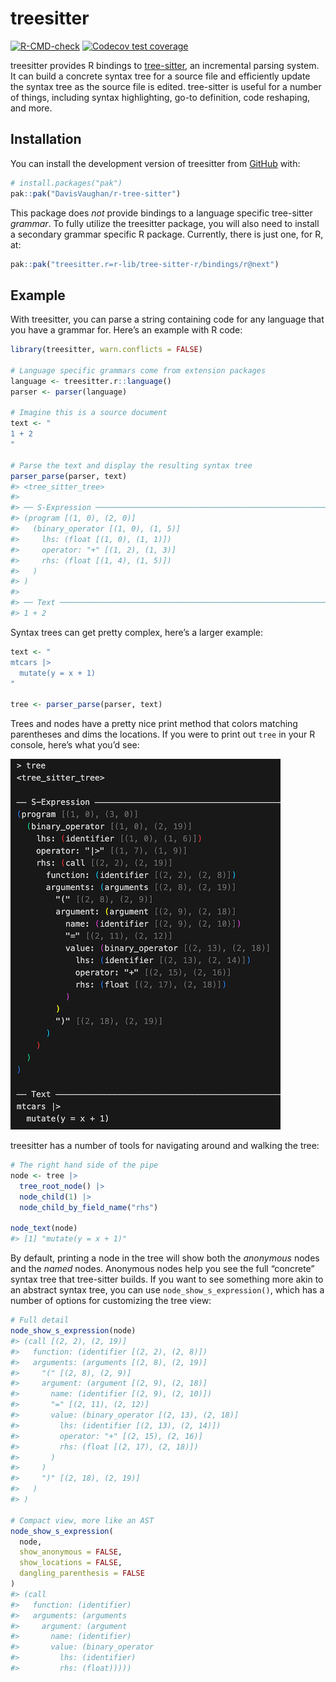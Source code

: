 
<!-- README.md is generated from README.Rmd. Please edit that file -->

# treesitter

<!-- badges: start -->

[![R-CMD-check](https://github.com/DavisVaughan/r-tree-sitter/actions/workflows/R-CMD-check.yaml/badge.svg)](https://github.com/DavisVaughan/r-tree-sitter/actions/workflows/R-CMD-check.yaml)
[![Codecov test
coverage](https://codecov.io/gh/DavisVaughan/r-tree-sitter/branch/main/graph/badge.svg)](https://app.codecov.io/gh/DavisVaughan/r-tree-sitter?branch=main)
<!-- badges: end -->

treesitter provides R bindings to
[tree-sitter](https://github.com/tree-sitter/tree-sitter), an
incremental parsing system. It can build a concrete syntax tree for a
source file and efficiently update the syntax tree as the source file is
edited. tree-sitter is useful for a number of things, including syntax
highlighting, go-to definition, code reshaping, and more.

## Installation

You can install the development version of treesitter from
[GitHub](https://github.com/) with:

``` r
# install.packages("pak")
pak::pak("DavisVaughan/r-tree-sitter")
```

This package does *not* provide bindings to a language specific
tree-sitter *grammar*. To fully utilize the treesitter package, you will
also need to install a secondary grammar specific R package. Currently,
there is just one, for R, at:

``` r
pak::pak("treesitter.r=r-lib/tree-sitter-r/bindings/r@next")
```

## Example

With treesitter, you can parse a string containing code for any language
that you have a grammar for. Here’s an example with R code:

``` r
library(treesitter, warn.conflicts = FALSE)

# Language specific grammars come from extension packages
language <- treesitter.r::language()
parser <- parser(language)

# Imagine this is a source document
text <- "
1 + 2
"

# Parse the text and display the resulting syntax tree
parser_parse(parser, text)
#> <tree_sitter_tree>
#> 
#> ── S-Expression ────────────────────────────────────────────────────────────────
#> (program [(1, 0), (2, 0)]
#>   (binary_operator [(1, 0), (1, 5)]
#>     lhs: (float [(1, 0), (1, 1)])
#>     operator: "+" [(1, 2), (1, 3)]
#>     rhs: (float [(1, 4), (1, 5)])
#>   )
#> )
#> 
#> ── Text ────────────────────────────────────────────────────────────────────────
#> 1 + 2
```

Syntax trees can get pretty complex, here’s a larger example:

``` r
text <- "
mtcars |>
  mutate(y = x + 1)
"

tree <- parser_parse(parser, text)
```

Trees and nodes have a pretty nice print method that colors matching
parentheses and dims the locations. If you were to print out `tree` in
your R console, here’s what you’d see:

<img src="man/figures/README-dplyr-tree.png"/>

treesitter has a number of tools for navigating around and walking the
tree:

``` r
# The right hand side of the pipe
node <- tree |>
  tree_root_node() |>
  node_child(1) |>
  node_child_by_field_name("rhs")

node_text(node)
#> [1] "mutate(y = x + 1)"
```

By default, printing a node in the tree will show both the *anonymous*
nodes and the *named* nodes. Anonymous nodes help you see the full
“concrete” syntax tree that tree-sitter builds. If you want to see
something more akin to an abstract syntax tree, you can use
`node_show_s_expression()`, which has a number of options for
customizing the tree view:

``` r
# Full detail
node_show_s_expression(node)
#> (call [(2, 2), (2, 19)]
#>   function: (identifier [(2, 2), (2, 8)])
#>   arguments: (arguments [(2, 8), (2, 19)]
#>     "(" [(2, 8), (2, 9)]
#>     argument: (argument [(2, 9), (2, 18)]
#>       name: (identifier [(2, 9), (2, 10)])
#>       "=" [(2, 11), (2, 12)]
#>       value: (binary_operator [(2, 13), (2, 18)]
#>         lhs: (identifier [(2, 13), (2, 14)])
#>         operator: "+" [(2, 15), (2, 16)]
#>         rhs: (float [(2, 17), (2, 18)])
#>       )
#>     )
#>     ")" [(2, 18), (2, 19)]
#>   )
#> )

# Compact view, more like an AST
node_show_s_expression(
  node,
  show_anonymous = FALSE,
  show_locations = FALSE,
  dangling_parenthesis = FALSE
)
#> (call
#>   function: (identifier)
#>   arguments: (arguments
#>     argument: (argument
#>       name: (identifier)
#>       value: (binary_operator
#>         lhs: (identifier)
#>         rhs: (float)))))
```
